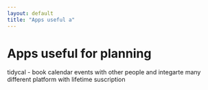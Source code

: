 ```yaml
---
layout: default
title: "Apps useful a"
---
```


# Apps useful for planning 

tidycal - book calendar events with other people and integarte many different platform with lifetime suscription 